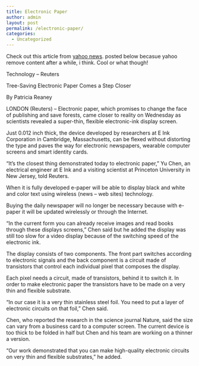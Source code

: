 ```yaml
---
title: Electronic Paper
author: admin
layout: post
permalink: /electronic-paper/
categories:
  - Uncategorized
---
```

Check out this article from [yahoo news][1]. posted below becasue yahoo remove content after a while, i think. Cool or what though!

<!--more-->

Technology &#8211; Reuters

Tree-Saving Electronic Paper Comes a Step Closer

By Patricia Reaney

LONDON (Reuters) &#8211; Electronic paper, which promises to change the face of publishing and save forests, came closer to reality on Wednesday as scientists revealed a super-thin, flexible electronic-ink display screen.

Just 0.012 inch thick, the device developed by researchers at E Ink Corporation in Cambridge, Massachusetts, can be flexed without distorting the type and paves the way for electronic newspapers, wearable computer screens and smart identity cards.

&#8220;It&#8217;s the closest thing demonstrated today to electronic paper,&#8221; Yu Chen, an electrical engineer at E Ink and a visiting scientist at Princeton University in New Jersey, told Reuters.

When it is fully developed e-paper will be able to display black and white and color text using wireless (news &#8211; web sites) technology.

Buying the daily newspaper will no longer be necessary because with e-paper it will be updated wirelessly or through the Internet.

&#8220;In the current form you can already receive images and read books through these displays screens,&#8221; Chen said but he added the display was still too slow for a video display because of the switching speed of the electronic ink.

The display consists of two components. The front part switches according to electronic signals and the back component is a circuit made of transistors that control each individual pixel that composes the display.

Each pixel needs a circuit, made of transistors, behind it to switch it. In order to make electronic paper the transistors have to be made on a very thin and flexible substrate.

&#8220;In our case it is a very thin stainless steel foil. You need to put a layer of electronic circuits on that foil,&#8221; Chen said.

Chen, who reported the research in the science journal Nature, said the size can vary from a business card to a computer screen. The current device is too thick to be folded in half but Chen and his team are working on a thinner a version.

&#8220;Our work demonstrated that you can make high-quality electronic circuits on very thin and flexible substrates,&#8221; he added.

 [1]: http://story.news.yahoo.com/news?tmpl=story&cid=581&ncid=581&e=1&u=/nm/20030507/tc_nm/technology_e_paper_dc